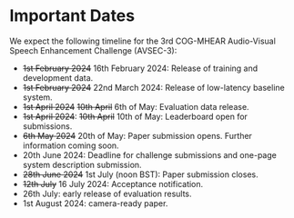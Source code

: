 # Important Dates

We expect the following timeline for the 3rd COG-MHEAR Audio-Visual Speech Enhancement Challenge (AVSEC-3):

- ~~1st February 2024~~ 16th February 2024: Release of training and development data. 
- ~~1st February 2024~~ 22nd March 2024: Release of low-latency baseline system. 
- ~~1st April 2024~~ ~~10th April~~ 6th of May: Evaluation data release. 
- ~~1st April 2024~~: ~~10th April~~ 10th of May: Leaderboard open for submissions. 
- ~~6th May 2024~~ 20th of May: Paper submission opens. Further information coming soon. 
- 20th June 2024: Deadline for challenge submissions and one-page system description submission.
- ~~28th June 2024~~ 1st July (noon BST): Paper submission closes. 
- ~~12th July~~ 16 July 2024: Acceptance notification. 
- 26th July: early release of evaluation results.
- 1st August 2024: camera-ready paper. 

